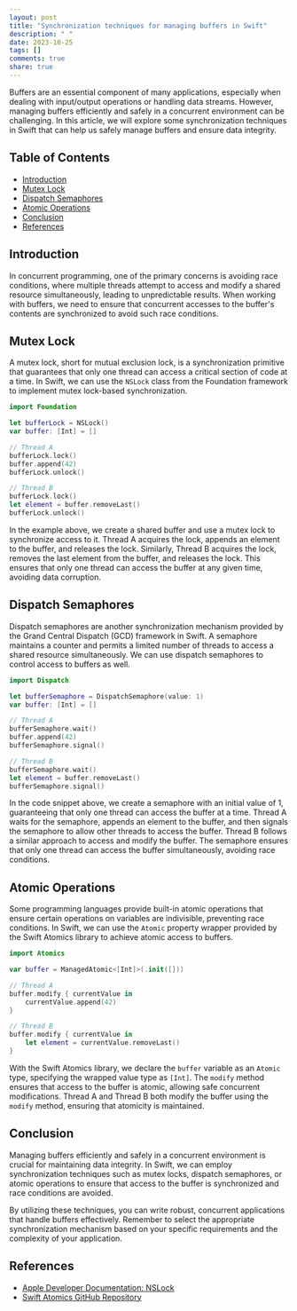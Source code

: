 ```yaml
---
layout: post
title: "Synchronization techniques for managing buffers in Swift"
description: " "
date: 2023-10-25
tags: []
comments: true
share: true
---
```


Buffers are an essential component of many applications, especially when dealing with input/output operations or handling data streams. However, managing buffers efficiently and safely in a concurrent environment can be challenging. In this article, we will explore some synchronization techniques in Swift that can help us safely manage buffers and ensure data integrity.

## Table of Contents
- [Introduction](#introduction)
- [Mutex Lock](#mutex-lock)
- [Dispatch Semaphores](#dispatch-semaphores)
- [Atomic Operations](#atomic-operations)
- [Conclusion](#conclusion)
- [References](#references)

## Introduction

In concurrent programming, one of the primary concerns is avoiding race conditions, where multiple threads attempt to access and modify a shared resource simultaneously, leading to unpredictable results. When working with buffers, we need to ensure that concurrent accesses to the buffer's contents are synchronized to avoid such race conditions.

## Mutex Lock

A mutex lock, short for mutual exclusion lock, is a synchronization primitive that guarantees that only one thread can access a critical section of code at a time. In Swift, we can use the `NSLock` class from the Foundation framework to implement mutex lock-based synchronization.

```swift
import Foundation

let bufferLock = NSLock()
var buffer: [Int] = []

// Thread A
bufferLock.lock()
buffer.append(42)
bufferLock.unlock()

// Thread B
bufferLock.lock()
let element = buffer.removeLast()
bufferLock.unlock()
```

In the example above, we create a shared buffer and use a mutex lock to synchronize access to it. Thread A acquires the lock, appends an element to the buffer, and releases the lock. Similarly, Thread B acquires the lock, removes the last element from the buffer, and releases the lock. This ensures that only one thread can access the buffer at any given time, avoiding data corruption.

## Dispatch Semaphores

Dispatch semaphores are another synchronization mechanism provided by the Grand Central Dispatch (GCD) framework in Swift. A semaphore maintains a counter and permits a limited number of threads to access a shared resource simultaneously. We can use dispatch semaphores to control access to buffers as well.

```swift
import Dispatch

let bufferSemaphore = DispatchSemaphore(value: 1)
var buffer: [Int] = []

// Thread A
bufferSemaphore.wait()
buffer.append(42)
bufferSemaphore.signal()

// Thread B
bufferSemaphore.wait()
let element = buffer.removeLast()
bufferSemaphore.signal()
```

In the code snippet above, we create a semaphore with an initial value of 1, guaranteeing that only one thread can access the buffer at a time. Thread A waits for the semaphore, appends an element to the buffer, and then signals the semaphore to allow other threads to access the buffer. Thread B follows a similar approach to access and modify the buffer. The semaphore ensures that only one thread can access the buffer simultaneously, avoiding race conditions.

## Atomic Operations

Some programming languages provide built-in atomic operations that ensure certain operations on variables are indivisible, preventing race conditions. In Swift, we can use the `Atomic` property wrapper provided by the Swift Atomics library to achieve atomic access to buffers.

```swift
import Atomics

var buffer = ManagedAtomic<[Int]>(.init([]))

// Thread A
buffer.modify { currentValue in
    currentValue.append(42)
}

// Thread B
buffer.modify { currentValue in
    let element = currentValue.removeLast()
}
```

With the Swift Atomics library, we declare the `buffer` variable as an `Atomic` type, specifying the wrapped value type as `[Int]`. The `modify` method ensures that access to the buffer is atomic, allowing safe concurrent modifications. Thread A and Thread B both modify the buffer using the `modify` method, ensuring that atomicity is maintained.

## Conclusion

Managing buffers efficiently and safely in a concurrent environment is crucial for maintaining data integrity. In Swift, we can employ synchronization techniques such as mutex locks, dispatch semaphores, or atomic operations to ensure that access to the buffer is synchronized and race conditions are avoided.

By utilizing these techniques, you can write robust, concurrent applications that handle buffers effectively. Remember to select the appropriate synchronization mechanism based on your specific requirements and the complexity of your application.

## References

- [Apple Developer Documentation: NSLock](https://developer.apple.com/documentation/foundation/nsmutex)
- [Swift Atomics GitHub Repository](https://github.com/apple/swift-atomics)